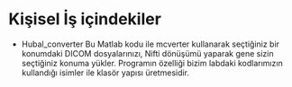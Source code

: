 # Kişisel İş içindekiler

* Hubal_converter
Bu Matlab kodu ile mcverter kullanarak seçtiğiniz bir konumdaki DICOM dosyalarınızı, Nifti dönüşümü yaparak gene sizin seçtiğiniz konuma yükler.
Programın özelliği bizim labdaki kodlarımızın kullandığı isimler ile klasör yapısı üretmesidir. 
